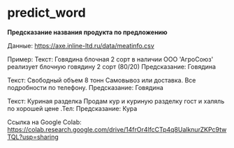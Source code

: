 # predict_word
**Предсказание названия продукта по предложению**

Данные: https://axe.inline-ltd.ru/data/meatinfo.csv

Пример:
Текст: Говядина блочная 2 сорт в наличии ООО 'АгроСоюз' реализует блочную говядину 2 сорт (80/20)
Предсказание: Говядина


Текст: Свободный объем 8 тонн Самовывоз или доставка. Все подробности по телефону.
Предсказание: Говядина


Текст: Куриная разделка Продам кур и куриную разделку гост и халяль по хорошей цене .Тел:
Предсказание: Кура



Ссылка на Google Colab: https://colab.research.google.com/drive/14frOr4lfcCTp4q8UalknurZKPc9twTQL?usp=sharing



